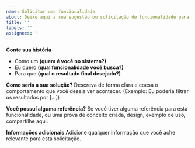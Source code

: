```yaml
---
name: Solicitar uma funcionalidade
about: Deixe aqui a sua sugestão ou solicitação de funcionalidade para o sistema
title: ''
labels: ''
assignees: ''
---
```


**Conte sua história**

- Como um **(quem é você no sistema?)**
- Eu quero **(qual funcionalidade você busca?)**
- Para que **(qual o resultado final desejado?)**

**Como seria a sua solução?**
Descreva de forma clara e coesa o comportamento que você deseja ver acontecer. (Exemplo: Eu poderia filtrar os resultados por [...])

**Você possuí alguma referência?**
Se você tiver alguma referência para esta funcionalidade, ou uma prova de conceito criada, design, exemplo de uso, compartilhe aqui.

**Informações adicionais**
Adicione qualquer informação que você ache relevante para esta solicitação.
